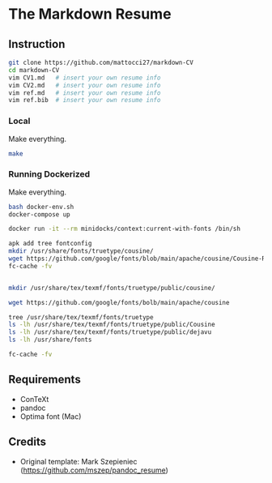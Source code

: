The Markdown Resume
===================

## Instruction

```bash
git clone https://github.com/mattocci27/markdown-CV
cd markdown-CV
vim CV1.md   # insert your own resume info
vim CV2.md   # insert your own resume info
vim ref.md   # insert your own resume info
vim ref.bib  # insert your own resume info
```

### Local

Make everything.

```bash
make
```

### Running Dockerized

Make everything.

```bash
bash docker-env.sh
docker-compose up

docker run -it --rm minidocks/context:current-with-fonts /bin/sh

apk add tree fontconfig
mkdir /usr/share/fonts/truetype/cousine/
wget https://github.com/google/fonts/blob/main/apache/cousine/Cousine-Regular.ttf -O /usr/share/fonts/truetype/cousine/Cousine.ttf
fc-cache -fv


mkdir /usr/share/tex/texmf/fonts/truetype/public/cousine/

wget https://github.com/google/fonts/bolb/main/apache/cousine

tree /usr/share/tex/texmf/fonts/truetype
ls -lh /usr/share/tex/texmf/fonts/truetype/public/Cousine
ls -lh /usr/share/tex/texmf/fonts/truetype/public/dejavu
ls -lh /usr/share/fonts

fc-cache -fv


```


## Requirements

 * ConTeXt
 * pandoc
 * Optima font (Mac)

## Credits

- Original template: Mark Szepieniec (<https://github.com/mszep/pandoc_resume>)